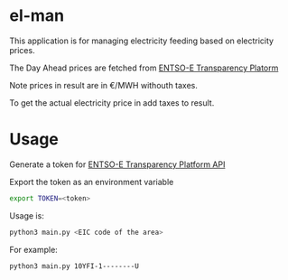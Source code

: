 # el-man

This application is for managing electricity feeding based on electricity prices.

The Day Ahead prices are fetched from [ENTSO-E Transparency Platorm](https://transparency.entsoe.eu/)

Note prices in result are in €/MWH withouth taxes. 

To get the actual electricity price in add taxes to result.

# Usage
    
Generate a token for [ENTSO-E Transparency Platform API](https://transparency.entsoe.eu/content/static_content/Static%20content/web%20api/Guide.html#_authentication)
    

Export the token as an environment variable

```bash
export TOKEN=<token>
```

Usage is:

```bash
python3 main.py <EIC code of the area> 
```

For example:

```bash
python3 main.py 10YFI-1--------U
```

